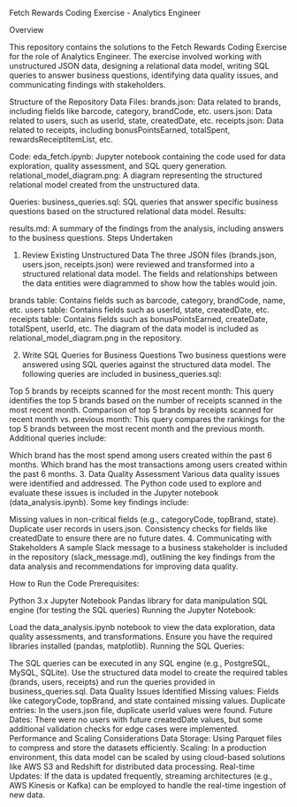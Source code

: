 Fetch Rewards Coding Exercise - Analytics Engineer

Overview

This repository contains the solutions to the Fetch Rewards Coding Exercise for the role of Analytics Engineer. The exercise involved working with unstructured JSON data, designing a relational data model, writing SQL queries to answer business questions, identifying data quality issues, and communicating findings with stakeholders.

Structure of the Repository
Data Files:
brands.json: Data related to brands, including fields like barcode, category, brandCode, etc.
users.json: Data related to users, such as userId, state, createdDate, etc.
receipts.json: Data related to receipts, including bonusPointsEarned, totalSpent, rewardsReceiptItemList, etc.

Code:
eda_fetch.ipynb: Jupyter notebook containing the code used for data exploration, quality assessment, and SQL query generation.
relational_model_diagram.png: A diagram representing the structured relational model created from the unstructured data.

Queries:
business_queries.sql: SQL queries that answer specific business questions based on the structured relational data model.
Results:

results.md: A summary of the findings from the analysis, including answers to the business questions.
Steps Undertaken
1. Review Existing Unstructured Data
The three JSON files (brands.json, users.json, receipts.json) were reviewed and transformed into a structured relational data model. The fields and relationships between the data entities were diagrammed to show how the tables would join.

brands table: Contains fields such as barcode, category, brandCode, name, etc.
users table: Contains fields such as userId, state, createdDate, etc.
receipts table: Contains fields such as bonusPointsEarned, createDate, totalSpent, userId, etc.
The diagram of the data model is included as relational_model_diagram.png in the repository.

2. Write SQL Queries for Business Questions
Two business questions were answered using SQL queries against the structured data model.
The following queries are included in business_queries.sql:

Top 5 brands by receipts scanned for the most recent month: This query identifies the top 5 brands based on the number of receipts scanned in the most recent month.
Comparison of top 5 brands by receipts scanned for recent month vs. previous month: This query compares the rankings for the top 5 brands between the most recent month and the previous month.
Additional queries include:

Which brand has the most spend among users created within the past 6 months.
Which brand has the most transactions among users created within the past 6 months.
3. Data Quality Assessment
Various data quality issues were identified and addressed. The Python code used to explore and evaluate these issues is included in the Jupyter notebook (data_analysis.ipynb). Some key findings include:

Missing values in non-critical fields (e.g., categoryCode, topBrand, state).
Duplicate user records in users.json.
Consistency checks for fields like createdDate to ensure there are no future dates.
4. Communicating with Stakeholders
A sample Slack message to a business stakeholder is included in the repository (slack_message.md), outlining the key findings from the data analysis and recommendations for improving data quality.

How to Run the Code
Prerequisites:

Python 3.x
Jupyter Notebook
Pandas library for data manipulation
SQL engine (for testing the SQL queries)
Running the Jupyter Notebook:

Load the data_analysis.ipynb notebook to view the data exploration, data quality assessments, and transformations.
Ensure you have the required libraries installed (pandas, matplotlib).
Running the SQL Queries:

The SQL queries can be executed in any SQL engine (e.g., PostgreSQL, MySQL, SQLite).
Use the structured data model to create the required tables (brands, users, receipts) and run the queries provided in business_queries.sql.
Data Quality Issues Identified
Missing values: Fields like categoryCode, topBrand, and state contained missing values.
Duplicate entries: In the users.json file, duplicate userId values were found.
Future Dates: There were no users with future createdDate values, but some additional validation checks for edge cases were implemented.
Performance and Scaling Considerations
Data Storage: Using Parquet files to compress and store the datasets efficiently.
Scaling: In a production environment, this data model can be scaled by using cloud-based solutions like AWS S3 and Redshift for distributed data processing.
Real-time Updates: If the data is updated frequently, streaming architectures (e.g., AWS Kinesis or Kafka) can be employed to handle the real-time ingestion of new data.

